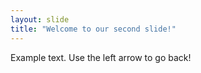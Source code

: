 ```yaml
---
layout: slide
title: "Welcome to our second slide!"
---
```

Example text.
Use the left arrow to go back!
